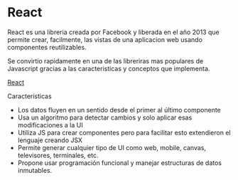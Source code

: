 React
====
React es una libreria creada por Facebook y liberada en el año 2013 que permite crear, facilmente, las vistas de una aplicacion web usando componentes reutilizables.

Se convirtio rapidamente en una de las libreriras mas populares de Javascript gracias a las caracteristicas y conceptos que implementa.

[React](https://reactjs.org/)

Características
- Los datos fluyen en un sentido desde el primer al último componente
- Usa un algoritmo para detectar cambios y solo aplicar esas modificaciones a la UI
- Utiliza JS para crear componentes pero para facilitar esto extendieron el lenguaje creando JSX
- Permite generar cualquier tipo de UI como web, mobile, canvas, televisores, terminales, etc.
- Propone usar programación funcional y manejar estructuras de datos inmutables.

